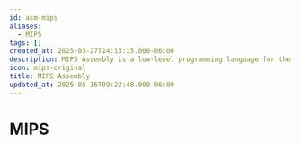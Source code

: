 ```yaml
---
id: asm-mips
aliases:
  - MIPS
tags: []
created_at: 2025-03-27T14:13:15.000-06:00
description: MIPS Assembly is a low-level programming language for the MIPS architecture.
icon: mips-original
title: MIPS Assembly
updated_at: 2025-05-16T09:22:48.000-06:00
---
```


# MIPS
